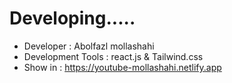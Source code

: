 # Developing.....
- Developer : Abolfazl mollashahi
- Development Tools :  react.js & Tailwind.css
- Show in : https://youtube-mollashahi.netlify.app
